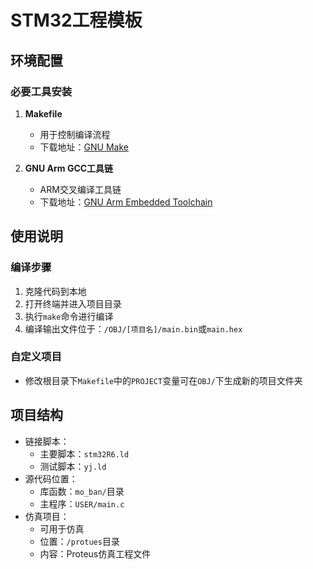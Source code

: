 # STM32工程模板

## 环境配置

### 必要工具安装
1. **Makefile**
   - 用于控制编译流程
   - 下载地址：[GNU Make](https://www.gnu.org/software/make/)

2. **GNU Arm GCC工具链**
   - ARM交叉编译工具链
   - 下载地址：[GNU Arm Embedded Toolchain](https://developer.arm.com/downloads/-/arm-gnu-toolchain-downloads/11-2-2022-02)

## 使用说明

### 编译步骤
1. 克隆代码到本地
2. 打开终端并进入项目目录
3. 执行`make`命令进行编译
4. 编译输出文件位于：`/OBJ/[项目名]/main.bin`或`main.hex`

### 自定义项目
- 修改根目录下`Makefile`中的`PROJECT`变量可在`OBJ/`下生成新的项目文件夹

## 项目结构
- 链接脚本：
  - 主要脚本：`stm32R6.ld`
  - 测试脚本：`yj.ld`
- 源代码位置：
  - 库函数：`mo_ban/`目录
  - 主程序：`USER/main.c`
- 仿真项目：
  - 可用于仿真
  - 位置：`/protues`目录
  - 内容：Proteus仿真工程文件